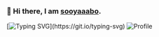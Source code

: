 ### 👋 Hi there, I am [sooyaaabo](https://github.com/sooyaaabo). 
[![Typing SVG](https://readme-typing-svg.demolab.com?font=Fira+Code&pause=1000&color=0969DA&center=true&width=345&lines=Welcome+to+my+homepage.)](https://git.io/typing-svg)
![Profile](https://github-widgetbox.vercel.app/api/profile?username=sooyaaabo&width=1060&data=followers,repositories,stars,commits&theme=default)
